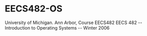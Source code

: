 # EECS482-OS
University of Michigan. Ann Arbor, Course EECS482
EECS 482 -- Introduction to Operating Systems -- Winter 2006
